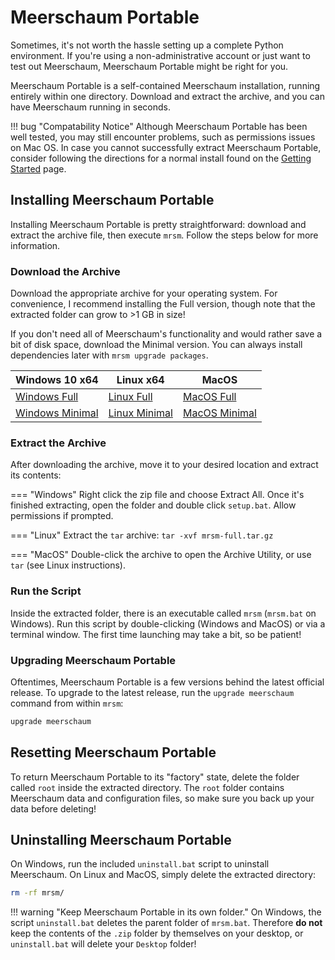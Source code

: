 # Meerschaum Portable
Sometimes, it's not worth the hassle setting up a complete Python environment. If you're using a non-administrative account or just want to test out Meerschaum, Meerschaum Portable might be right for you.

Meerschaum Portable is a self-contained Meerschaum installation, running entirely within one directory. Download and extract the archive, and you can have Meerschaum running in seconds.

!!! bug "Compatability Notice"
    Although Meerschaum Portable has been well tested, you may still encounter problems, such as permissions issues on Mac OS. In case you cannot successfully extract Meerschaum Portable, consider following the directions for a normal install found on the [Getting Started](/get-started) page.

## Installing Meerschaum Portable
Installing Meerschaum Portable is pretty straightforward: download and extract the archive file, then execute `mrsm`. Follow the steps below for more information.

### Download the Archive

Download the appropriate archive for your operating system. For convenience, I recommend installing the Full version, though note that the extracted folder can grow to >1 GB in size!

If you don't need all of Meerschaum's functionality and would rather save a bit of disk space, download the Minimal version. You can always install dependencies later with `mrsm upgrade packages`.

| Windows 10 x64                                               | Linux x64                                                    | MacOS                                                        |
| ------------------------------------------------------------ | ------------------------------------------------------------ | ------------------------------------------------------------ |
| [Windows Full](https://meerschaum.io/files/mrsm-full-windows.zip) | [Linux Full](https://meerschaum.io/files/mrsm-full-linux.tar.gz) | [MacOS Full](https://meerschaum.io/files/mrsm-full-macos.tar.gz) |
| [Windows Minimal](https://meerschaum.io/files/mrsm-minimal-windows.zip) | [Linux Minimal](https://meerschaum.io/files/mrsm-minimal-linux.tar.gz) | [MacOS Minimal](https://meerschaum.io/files/mrsm-minimal-macos.tar.gz) |

### Extract the Archive

After downloading the archive, move it to your desired location and extract its contents:

=== "Windows"
    Right click the zip file and choose Extract All. Once it's finished extracting, open the folder and double click `setup.bat`. Allow permissions if prompted.
    
=== "Linux"
    Extract the `tar` archive:
    ```
    tar -xvf mrsm-full.tar.gz
    ```

=== "MacOS"
    Double-click the archive to open the Archive Utility, or use `tar` (see Linux instructions).
    
### Run the Script
Inside the extracted folder, there is an executable called `mrsm` (`mrsm.bat` on Windows). Run this script by double-clicking (Windows and MacOS) or via a terminal window. The first time launching may take a bit, so be patient!

### Upgrading Meerschaum Portable
Oftentimes, Meerschaum Portable is a few versions behind the latest official release. To upgrade to the latest release, run the `upgrade meerschaum` command from within `mrsm`:

```bash
upgrade meerschaum
```

## Resetting Meerschaum Portable
To return Meerschaum Portable to its "factory" state, delete the folder called `root` inside the extracted directory. The `root` folder contains Meerschaum data and configuration files, so make sure you back up your data before deleting!

## Uninstalling Meerschaum Portable
On Windows, run the included `uninstall.bat` script to uninstall Meerschaum. On Linux and MacOS, simply delete the extracted directory:
```bash
rm -rf mrsm/
```

!!! warning "Keep Meerschaum Portable in its own folder."
    On Windows, the script `uninstall.bat` deletes the parent folder of `mrsm.bat`. Therefore **do not** keep the contents of the `.zip` folder by themselves on your desktop, or `uninstall.bat` will delete your `Desktop` folder!